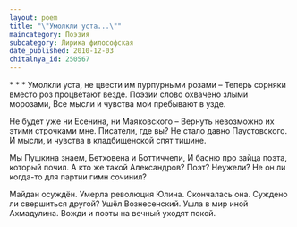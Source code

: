 ```yaml
---
layout: poem
title: "\"Умолкли уста...\""
maincategory: Поэзия
subcategory: Лирика философская
date_published: 2010-12-03
chitalnya_id: 250567
---
```




\*       \*       \*
Умолкли уста, не цвести им пурпурными розами –
Теперь сорняки вместо роз процветают везде.
Поэзии слово охвачено злыми морозами,
Все мысли и чувства мои пребывают в узде.

Не будет уже ни Есенина, ни Маяковского –
Вернуть невозможно их этими строчками мне.
Писатели, где вы? Не стало давно Паустовского.
И мысли, и чувства в кладбищенской спят тишине.

Мы Пушкина знаем, Бетховена и Боттиччели,
И басню про зайца поэта, который почил.
А кто же такой Александров? Поэт? Неужели?
Не он ли когда-то для партии гимн сочинил?

Майдан осуждён. Умерла революция Юлина.
Скончалась она. Суждено ли свершиться другой?
Ушёл Вознесенский. Ушла в мир иной Ахмадулина.
Вожди и поэты на вечный уходят покой.






